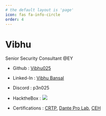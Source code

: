 ```yaml
---
# the default layout is 'page'
icon: fas fa-info-circle
order: 4
---
```


# Vibhu

Senior Security Consultant @EY

- Github     : [Vibhu025](https://github.com/Vibhu025)
- Linked-In  : [Vibhu Bansal](https://www.linkedin.com/in/vibhu-bansal/)
- Discord    : p3n025
- HacktheBox : <img src="https://www.hackthebox.eu/badge/270629"/>

- Certifications : [CRTP](https://www.credential.net/4d235b0e-1cdc-4367-8fd6-c6cd8cbbd5f7), [Dante Pro Lab](https://drive.google.com/file/d/1FEGEIjR_3qsg-1nGMc5jkytdqWwjZi3v/view), [CEH](https://aspen.eccouncil.org/VerifyBadge?type=certification&a=hrfKHVGIAdTEtQ7IrUonwKfsq7AX7+oUpG96WgpV8N4=)
